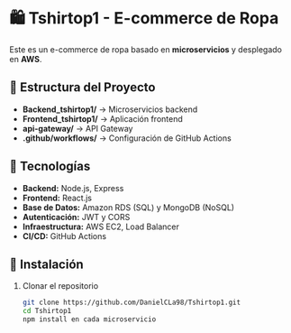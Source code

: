 # 🛍️ Tshirtop1 - E-commerce de Ropa  

Este es un e-commerce de ropa basado en **microservicios** y desplegado en **AWS**.  

## 📂 Estructura del Proyecto  

- **Backend_tshirtop1/** → Microservicios backend  
- **Frontend_tshirtop1/** → Aplicación frontend  
- **api-gateway/** → API Gateway  
- **.github/workflows/** → Configuración de GitHub Actions  

## 🚀 Tecnologías  

- **Backend:** Node.js, Express  
- **Frontend:** React.js  
- **Base de Datos:** Amazon RDS (SQL) y MongoDB (NoSQL)  
- **Autenticación:** JWT y CORS  
- **Infraestructura:** AWS EC2, Load Balancer 
- **CI/CD:** GitHub Actions  

## 🔧 Instalación  

1. Clonar el repositorio  

   ```sh
   git clone https://github.com/DanielCLa98/Tshirtop1.git
   cd Tshirtop1
   npm install en cada microservicio


